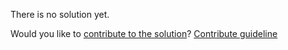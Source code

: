 
There is no solution yet.

Would you like to [contribute to the solution](https://github.com/BFEdev/BFE.dev-solutions/blob/main/quiz/try-catch-finally-2_en.md)? [Contribute guideline](https://github.com/BFEdev/BFE.dev-solutions#how-to-contribute)
